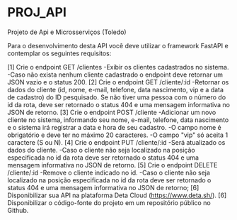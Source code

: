 # PROJ_API
Projeto de Api e Microsserviços (Toledo)

Para o desenvolvimento desta API você deve utilizar o framework FastAPI e contemplar os seguintes requisitos:

[1] Crie o endpoint GET /clientes
-Exibir os clientes cadastrados no sistema.
-Caso não exista nenhum cliente cadastrado o endpoint deve retornar um JSON vazio e o status 200.
[2] Crie o endpoint GET /cliente/:id
-Retornar os dados do cliente (id, nome, e-mail, telefone, data nascimento, vip e a data de cadastro) do ID pesquisado.
Se não tiver uma pessoa com o número do id da rota, deve ser retornado o status 404 e uma mensagem informativa no JSON de retorno.
[3] Crie o endpoint POST /cliente
-Adicionar um novo cliente no sistema, informando seu nome, e-mail, telefone, data nascimento e o sistema irá registrar a data e hora de seu cadastro.
-O campo nome é obrigatório e deve ter no máximo 20 caracteres.
-O campo "vip" só aceita 1 caractere (S ou N).
[4] Crie o endpoint PUT /cliente/:id
-Será atualizado os dados do cliente.
-Caso o cliente não seja localizado na posição especificada no id da rota deve ser retornado o status 404 e uma mensagem informativa no JSON de retorno.
[5] Crie o endpoint DELETE /cliente/:id
-Remove o cliente indicado no id.
-Caso o cliente não seja localizado na posição especificada no id da rota deve ser retornado o status 404 e uma mensagem informativa no JSON de retorno;
[6] Disponibilizar sua API na plataforma Deta Cloud (https://www.deta.sh/).
[6] Disponibilizar o código-fonte do projeto em um repositório público no Github.